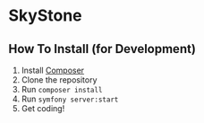 # SkyStone

## How To Install (for Development)

1. Install [Composer](https://getcomposer.org/)
2. Clone the repository
3. Run `composer install`
4. Run `symfony server:start`
5. Get coding!